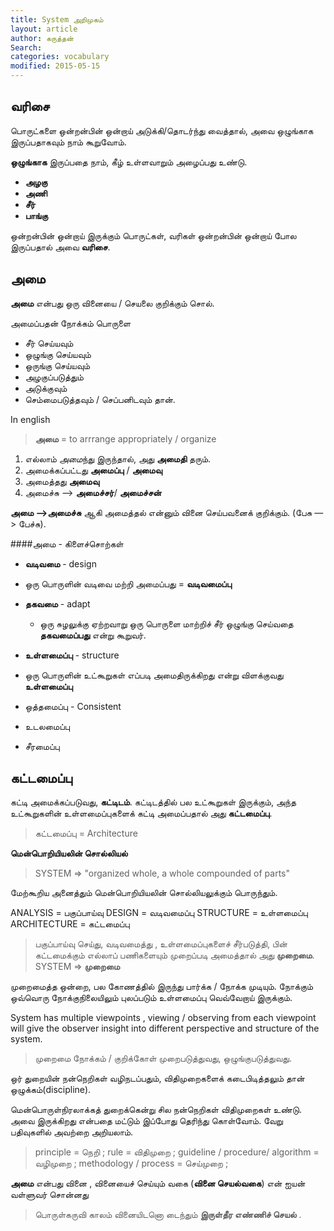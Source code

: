 ```yaml
---
title: System அறிமுகம்
layout: article 
author: கருத்தன்
Search:  
categories: vocabulary
modified: 2015-05-15
---
```

வரிசை 
--- 
பொருட்களை ஒன்றன்பின் ஒன்றாய் அடுக்கி/தொடர்ந்து வைத்தால், அவை 
ஒழுங்காக இருப்பதாகவும் நாம் கூறுவோம். 

**ஒழுங்காக** இருப்பதை நாம், கீழ் உள்ளவாறும் அழைப்பது உண்டு. 

- **அழகு** 
- **அணி** 
- **சீர்** 
- **பாங்கு** 

ஒன்றன்பின் ஒன்றாய் இருக்கும் பொருட்கள், வரிகள் ஒன்றன்பின் ஒன்றாய் போல இருப்பதால் அவை **வரிசை**. 

அமை 
--- 
**அமை** என்பது ஒரு வினையை / செயலை குறிக்கும் சொல்.   

அமைப்பதன் நோக்கம் பொருளை 

- சீர் செய்யவும் 
- ஒழுங்கு செய்யவும் 
- ஒருங்கு செய்யவும் 
- அழகுப்படுத்தும் 
- அடுக்குவும் 
- செம்மைபடுத்தவும் / செப்பனிடவும் தான். 

In english 
> **அமை** = to arrrange appropriately / organize 

 1. எல்லாம் *அமை*ந்து இருந்தால், அது **அமைதி** தரும்.  
 2. அமைக்கப்பட்டது **அமைப்பு** / **அமைவு**
 3. அமைத்தது **அமைவு**
 4. அமைச்சு --> **அமைச்சர்**/ **அமைச்சன்**
 
 **அமை -->அமைச்சு** ஆகி அமைத்தல் என்னும் வினை செய்பவனைக் குறிக்கும்.  (பேசு —> பேச்சு).   

####அமை - கிளைச்சொற்கள் 

- **வடிவமை** - design 
- ஒரு பொருளின் வடிவை மற்றி அமைப்பது = **வடிவமைப்பு** 

- **தகவமை** - adapt 
	- ஒரு சுழலுக்கு ஏற்றவாறு ஒரு பொருளை மாற்றிச் சீர் ஒழுங்கு செய்வதை **தகவமைப்பது** என்று கூறுவர். 

- **உள்ளமைப்பு** - structure 
- ஒரு பொருளின் உட்கூறுகள் எப்படி அமைதிருக்கிறது என்று 
விளக்குவது **உள்ளமைப்பு** 

- ஒத்தமைப்பு - Consistent 
- உடலமைப்பு 
- சீரமைப்பு 


கட்டமைப்பு 
--- 
கட்டி அமைக்கப்படுவது, **கட்டிடம்**. கட்டிடத்தில் பல உட்கூறுகள் இருக்கும், அந்த உட்கூறுகளின் உள்ளமைப்புகளைக் கட்டி அமைப்பதால் அது **கட்டமைப்பு**. 

>கட்டமைப்பு = Architecture 

**மென்பொறியியலின் சொல்லியல்**

> SYSTEM => "organized whole, a whole compounded of parts" 

மேற்கூறிய அனைத்தும் மென்பொறியியலின் சொல்லியலுக்கும் பொருந்தும். 

ANALYSIS = பகுப்பாய்வு 
DESIGN = வடிவமைப்பு 
STRUCTURE = உள்ளமைப்பு 
ARCHITECTURE = கட்டமைப்பு 

>பகுப்பாய்வு செய்து, வடிவமைத்து , உள்ளமைப்புகளைச் சீர்படுத்தி, பின்
>கட்டமைக்கும் எல்லாப் பணிகளையும் முறைப்படி அமைத்தால்
>அது **முறைமை**. 
> SYSTEM => **முறைமை**

முறைமைத்த ஒன்றை, பல கோணத்தில் இருந்து பார்க்க / நோக்க முடியும். நோக்கும் ஒவ்வொரு நோக்குநிலையிலும் புலப்படும் உள்ளமைப்பு வெவ்வேறாய் இருக்கும். 

System has multiple viewpoints , viewing / observing from each viewpoint will give the observer 
insight into different perspective and structure of the system. 

>முறைமை நோக்கம் / குறிக்கோள் முறைபடுத்துவது, ஒழுங்குபடுத்துவது. 

ஒர் துறையின் நன்நெறிகள் வழிநடப்பதும், விதிமுறைகளைக் கடைபிடித்தலும் தான் ஒழுக்கம்(discipline). 

மென்பொருள்நிரலாக்கத் துறைக்கென்று சில நன்நெறிகள் விதிமுறைகள் உண்டு. 
அவை இருக்கிறது என்பதை மட்டும் இப்போது தெரிந்து கொள்வோம். வேறு பதிவுகளில் அவற்றை அறியலாம். 

> principle = நெறி ;
> rule = விதிமுறை ;
> guideline / procedure/ algorithm = வழிமுறை ;
> methodology / process = செய்முறை ;

**அமை** என்பது வினை , வினையைச் செய்யும் வகை 
(**வினை செயல்வகை**) என் ஐயன் வள்ளுவர் சொன்னது 

>பொருள்கருவி காலம் வினையிடனொ டைந்தும் 
>**இருள்தீர எண்ணிச் செயல்** .
